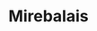 ---
layout: project
category: project
images: ["mirebalais2.png", "mirebalais3.png", "mirebalais5.png", "mirebalais.png", "mirebalais4.png", "mirebalais6.png", "mirebalais7.png"]
work: "Continuous Design - User Research - User Testing - SASS framework - Style Guide - Development."
title: "Mirebalais"
desc: "Creation of a Electronic Medical Record system for a hospital in the city of Mirebalais, Haiti. Functionalities included in the software: patient registration, diagnosis capture, vitals, paper records managment, etc. Extra attention was given to usability given the low computer literacy of end users."
website: "http://mirebalaisstyleguide.herokuapp.com/"
cover: "mirebalaiscover.jpg"
class: "second"
link: "mirebalais.html"
name: "mirebalais"
---